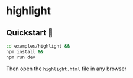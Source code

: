 # highlight

## Quickstart 🚀

```sh
cd examples/highlight &&
npm install &&
npm run dev
```

Then open the `highlight.html` file in any browser
